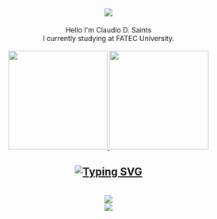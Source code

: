 <h1 align="center">
    <img src="https://readme-typing-svg.herokuapp.com/?font=Monoton&size=28&center=true&vCenter=true&width=500&height=70&duration=4000&repeat=false&color=00EAD3&lines=Welcome!+👾;Claudio+Dos+Santos+Profile+!" />
</h1>
<div align="middle"> 
    Hello I'm Claudio D. Saints<br>
    I currently studying at FATEC University.<br>
    
</div>
<br>



<div align="middle">
    
   <a href="https://github.com/claudsaints"> 
   <img height="200cm" src="https://github-readme-stats.vercel.app/api?username=claudsaints&show_icons=true&theme=neon&include_all_commits=true&count&rank_icon=github">
   <img height="200cm" src="https://github-readme-stats.vercel.app/api/top-langs/?username=claudsaints&layout=donut&theme=neon">
</div>
<h2 align="middle"> 
    <img src="https://readme-typing-svg.herokuapp.com?font=Monoton&size=28&center=true&duration=150&color=00EAD3&pause=1000&Center=true&width=500&lines=Stack+And+Tools" alt="Typing SVG" />
    
</h2>
<br/>
<div align="center">
    <img src="https://skillicons.dev/icons?i=html,css,vscode,figma,tailwind,bootstrap,gamemakerstudio,godot,mysql,postgresql,git,linux,php,java,react,jquery&perline=4" /><br>
    <img align="middle" src="https://skillicons.dev/icons?i=nodejs,python,javascript,typescript" /><br>
</div>
